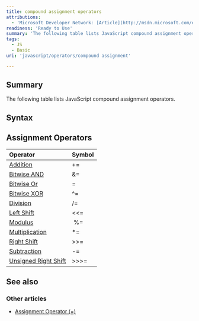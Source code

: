 ```yaml
---
title: compound assignment operators
attributions:
  - 'Microsoft Developer Network: [Article](http://msdn.microsoft.com/en-us/library/ie/what800t(v=vs.94).aspx)'
readiness: 'Ready to Use'
summary: 'The following table lists JavaScript compound assignment operators.'
tags:
  - JS
  - Basic
uri: 'javascript/operators/compound assignment'

---
```

## <span>Summary</span>

The following table lists JavaScript compound assignment operators.

## <span>Syntax</span>

## <span>Assignment Operators</span>

|Operator|Symbol|
|:-------|:-----|
|[Addition](/javascript/operators/addition_assignment)|+=|
|[Bitwise AND](/javascript/operators/bitwise_and_assignment)|&=|
|[Bitwise Or](/javascript/operators/bitwise_or_assignment)|=|
|[Bitwise XOR](/javascript/operators/bitwise_xor_assignment)|\^=|
|[Division](/javascript/operators/division_assignment)|/=|
|[Left Shift](/javascript/operators/left_shift_assignment)|\<\<=|
|[Modulus](/javascript/operators/modulus_assignment)| %=|
|[Multiplication](/javascript/operators/multiplication_assignment)|\*=|
|[Right Shift](/javascript/operators/right_shift_assignment)|\>\>=|
|[Subtraction](/javascript/operators/subtraction_assignment)|-=|
|[Unsigned Right Shift](/javascript/operators/unsigned_right_shift_assignment)|\>\>\>=|

## <span>See also</span>

### <span>Other articles</span>

-   [Assignment Operator (=)](/javascript/operators/assignment)

